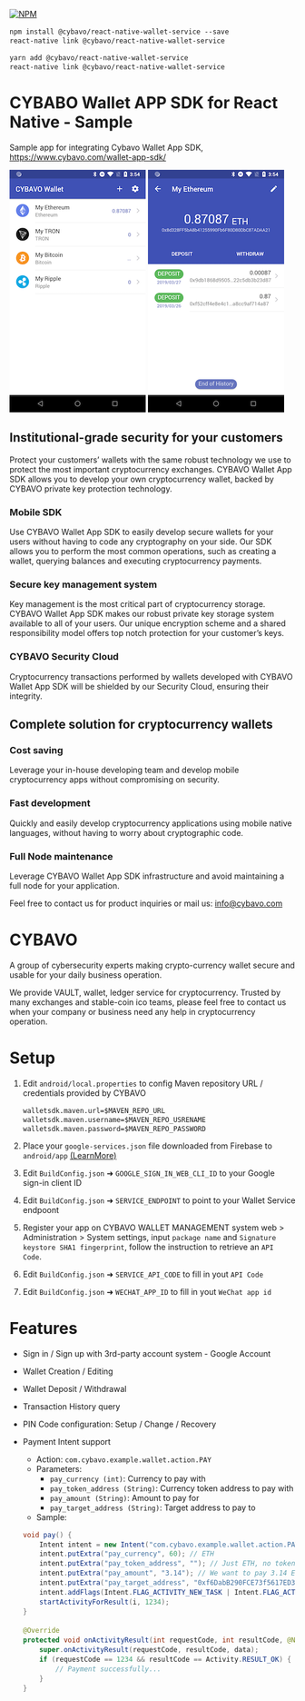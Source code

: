 [![NPM](https://nodeico.herokuapp.com/@cybavo/react-native-wallet-service.svg)](https://npmjs.com/package/@cybavo/react-native-wallet-service)

```shell
npm install @cybavo/react-native-wallet-service --save
react-native link @cybavo/react-native-wallet-service
```

```shell
yarn add @cybavo/react-native-wallet-service
react-native link @cybavo/react-native-wallet-service
```

# CYBABO Wallet APP SDK for React Native - Sample

Sample app for integrating Cybavo Wallet App SDK, https://www.cybavo.com/wallet-app-sdk/

![image](https://github.com/CYBAVO/react-native_wallet_sdk_sample/raw/master/image/sc_wallet_list.png)
![image](https://github.com/CYBAVO/react-native_wallet_sdk_sample/raw/master/image/sc_wallet_detail.png)

## Institutional-grade security for your customers

Protect your customers’ wallets with the same robust technology we use to protect the most important cryptocurrency exchanges. CYBAVO Wallet App SDK allows you to develop your own cryptocurrency wallet, backed by CYBAVO private key protection technology.

### Mobile SDK

Use CYBAVO Wallet App SDK to easily develop secure wallets for your users without having to code any cryptography on your side. Our SDK allows you to perform the most common operations, such as creating a wallet, querying balances and executing cryptocurrency payments.

### Secure key management system

Key management is the most critical part of cryptocurrency storage. CYBAVO Wallet App SDK makes our robust private key storage system available to all of your users. Our unique encryption scheme and a shared responsibility model offers top notch protection for your customer’s keys.

### CYBAVO Security Cloud

Cryptocurrency transactions performed by wallets developed with CYBAVO Wallet App SDK will be shielded by our Security Cloud, ensuring their integrity.

## Complete solution for cryptocurrency wallets

### Cost saving

Leverage your in-house developing team and develop mobile cryptocurrency apps without compromising on security.

### Fast development

Quickly and easily develop cryptocurrency applications using mobile native languages, without having to worry about cryptographic code.

### Full Node maintenance

Leverage CYBAVO Wallet App SDK infrastructure and avoid maintaining a full node for your application.

Feel free to contact us for product inquiries or mail us: info@cybavo.com

# CYBAVO

A group of cybersecurity experts making crypto-currency wallet secure and usable for your daily business operation.

We provide VAULT, wallet, ledger service for cryptocurrency. Trusted by many exchanges and stable-coin ico teams, please feel free to contact us when your company or business need any help in cryptocurrency operation.

# Setup

1. Edit `android/local.properties` to config Maven repository URL / credentials provided by CYBAVO

   ```
   walletsdk.maven.url=$MAVEN_REPO_URL
   walletsdk.maven.username=$MAVEN_REPO_USRENAME
   walletsdk.maven.password=$MAVEN_REPO_PASSWORD
   ```

2. Place your `google-services.json` file downloaded from Firebase to `android/app` [(LearnMore)](https://github.com/react-native-community/react-native-google-signin/blob/master/docs/android-guide.md)

3. Edit `BuildConfig.json` ➜ `GOOGLE_SIGN_IN_WEB_CLI_ID` to your Google sign-in client ID
4. Edit `BuildConfig.json` ➜ `SERVICE_ENDPOINT` to point to your Wallet Service endpoont
5. Register your app on CYBAVO WALLET MANAGEMENT system web > Administration > System settings, input `package name` and `Signature keystore SHA1 fingerprint`, follow the instruction to retrieve an `API Code`.
6. Edit `BuildConfig.json` ➜ `SERVICE_API_CODE` to fill in yout `API Code`
7. Edit `BuildConfig.json` ➜ `WECHAT_APP_ID` to fill in yout `WeChat app id`

# Features

- Sign in / Sign up with 3rd-party account system - Google Account
- Wallet Creation / Editing
- Wallet Deposit / Withdrawal
- Transaction History query
- PIN Code configuration: Setup / Change / Recovery
- Payment Intent support

  - Action: `com.cybavo.example.wallet.action.PAY`
  - Parameters:
    - `pay_currency (int)`: Currency to pay with
    - `pay_token_address (String)`: Currency token address to pay with
    - `pay_amount (String)`: Amount to pay for
    - `pay_target_address (String)`: Target address to pay to
  - Sample:

  ```java
  void pay() {
      Intent intent = new Intent("com.cybavo.example.wallet.action.PAY");
      intent.putExtra("pay_currency", 60); // ETH
      intent.putExtra("pay_token_address", ""); // Just ETH, no token specified
      intent.putExtra("pay_amount", "3.14"); // We want to pay 3.14 ETH
      intent.putExtra("pay_target_address", "0xf6DabB290FCE73f5617ED381ca90dBb7af0E8295"); // To this address
      intent.addFlags(Intent.FLAG_ACTIVITY_NEW_TASK | Intent.FLAG_ACTIVITY_CLEAR_TOP);
      startActivityForResult(i, 1234);
  }

  @Override
  protected void onActivityResult(int requestCode, int resultCode, @Nullable Intent data) {
      super.onActivityResult(requestCode, resultCode, data);
      if (requestCode == 1234 && resultCode == Activity.RESULT_OK) {
          // Payment successfully...
      }
  }
  ```
